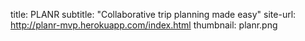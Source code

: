 title: PLANR
subtitle: "Collaborative trip planning made easy"
site-url: http://planr-mvp.herokuapp.com/index.html
thumbnail: planr.png